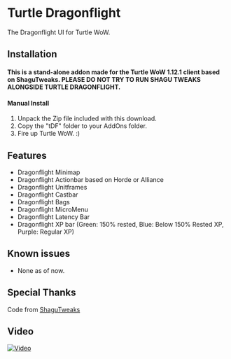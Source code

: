 # Turtle Dragonflight
The Dragonflight UI for Turtle WoW.

## Installation
#### This is a stand-alone addon made for the Turtle WoW 1.12.1 client based on ShaguTweaks. PLEASE DO NOT TRY TO RUN SHAGU TWEAKS ALONGSIDE TURTLE DRAGONFLIGHT.    

#### Manual Install
1. Unpack the Zip file included with this download.
2. Copy the "tDF" folder to your AddOns folder.
3. Fire up Turtle WoW. :)

## Features
- Dragonflight Minimap
- Dragonflight Actionbar based on Horde or Alliance
- Dragonflight Unitframes
- Dragonflight Castbar
- Dragonflight Bags
- Dragonflight MicroMenu
- Dragonflight Latency Bar
- Dragonflight XP bar (Green: 150% rested, Blue: Below 150% Rested XP, Purple: Regular XP)

## Known issues
- None as of now.

## Special Thanks
Code from [ShaguTweaks](https://shagu.org/ShaguTweaks/)    

## Video
[![Video](https://img.youtube.com/vi/TkdsL8XhiHE/maxresdefault.jpg)](https://www.youtube.com/watch?v=TkdsL8XhiHE&t=1145s)
